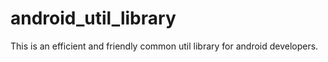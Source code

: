 # android_util_library
This is an efficient and friendly common util library for android developers.
